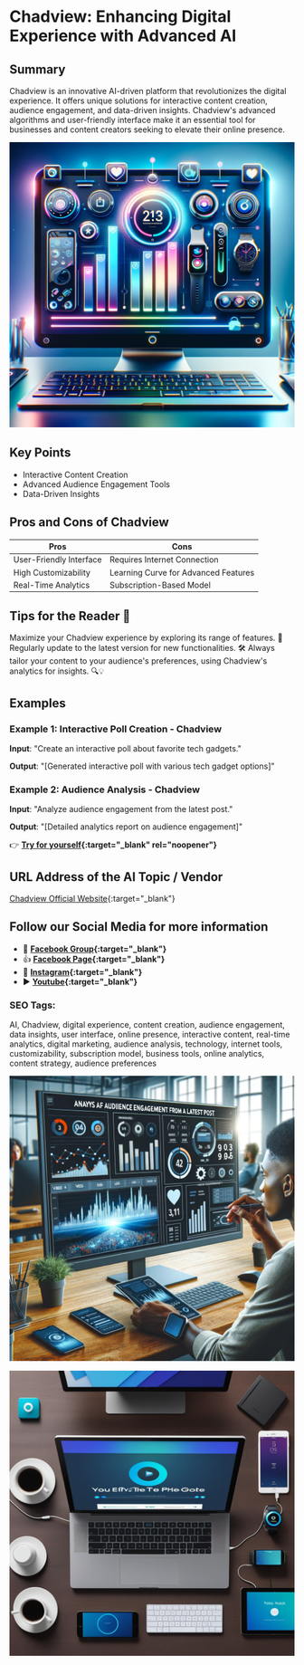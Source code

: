 
# Chadview: Enhancing Digital Experience with Advanced AI

## Summary
Chadview is an innovative AI-driven platform that revolutionizes the digital experience. It offers unique solutions for interactive content creation, audience engagement, and data-driven insights. Chadview's advanced algorithms and user-friendly interface make it an essential tool for businesses and content creators seeking to elevate their online presence.

![Alt text](chadviewgagets.webp)




## Key Points
- Interactive Content Creation
- Advanced Audience Engagement Tools
- Data-Driven Insights

## Pros and Cons of Chadview
| Pros | Cons |
|------|------|
| User-Friendly Interface | Requires Internet Connection |
| High Customizability | Learning Curve for Advanced Features |
| Real-Time Analytics | Subscription-Based Model |

## Tips for the Reader 📘
Maximize your Chadview experience by exploring its range of features. 🚀 Regularly update to the latest version for new functionalities. 🛠 Always tailor your content to your audience's preferences, using Chadview's analytics for insights. 🔍💡

## Examples
### Example 1: Interactive Poll Creation - Chadview
**Input**: 
"Create an interactive poll about favorite tech gadgets."

**Output**: 
"[Generated interactive poll with various tech gadget options]"

### Example 2: Audience Analysis - Chadview
**Input**: 
"Analyze audience engagement from the latest post."

**Output**: 
"[Detailed analytics report on audience engagement]"

👉 **[Try for yourself](https://chadview.com/){:target="_blank" rel="noopener"}**

## URL Address of the AI Topic / Vendor
[Chadview Official Website](https://chadview.com/){:target="_blank"}

## Follow our Social Media for more information
- 📘 **[Facebook Group](https://www.facebook.com/groups/trionxai){:target="_blank"}**
- 👍 **[Facebook Page](https://www.facebook.com/ai.trionxai){:target="_blank"}**
- 📸 **[Instagram](https://www.instagram.com/trionxai/){:target="_blank"}**
- ▶️ **[Youtube](https://www.youtube.com/@robotdocs/){:target="_blank"}**


### SEO Tags:
AI, Chadview, digital experience, content creation, audience engagement, data insights, user interface, online presence, interactive content, real-time analytics, digital marketing, audience analysis, technology, internet tools, customizability, subscription model, business tools, online analytics, content strategy, audience preferences

![Alt text](chadviewpost.webp)

![Alt text](chadview.webp)
